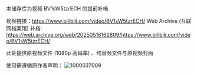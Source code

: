 本储存库为视频 BV1sW5tzrECH 的提前补档

视频链接：https://www.bilibili.com/video/BV1sW5tzrECH/
Web Archive (互联网档案馆) 补档: https://web.archive.org/web/20250516162809/https://www.bilibili.com/video/BV1sW5tzrECH/

此处提供原视频文件 (1080p 高码率) 、纯音频文件与原视频封面

使用需遵循原作者声明：
![1000037009](https://github.com/user-attachments/assets/be1568f6-d704-4347-98a4-94107e48ed2e)

